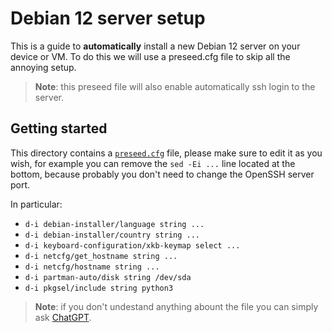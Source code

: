 # Debian 12 server setup

This is a guide to **automatically** install a new Debian 12 server on your device or VM.
To do this we will use a preseed.cfg file to skip all the annoying setup.
> **Note**: this preseed file will also enable automatically ssh login to the server.

## Getting started

This directory contains a [`preseed.cfg`](preseed.cfg) file, please make sure to edit it as you wish, for example you can remove the `sed -Ei ...` line located at the bottom, because probably you don't need to change the OpenSSH server port.

In particular:

- `d-i debian-installer/language string ...`
- `d-i debian-installer/country string ...`
- `d-i keyboard-configuration/xkb-keymap select ...`
- `d-i netcfg/get_hostname string ...`
- `d-i netcfg/hostname string ...`
- `d-i partman-auto/disk string /dev/sda`
- `d-i pkgsel/include string python3`

> **Note**: if you don't undestand anything abount the file you can simply ask [ChatGPT](https://chat.openai.com/).



